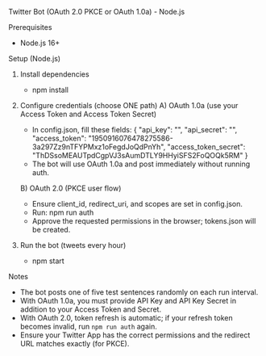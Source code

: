 Twitter Bot (OAuth 2.0 PKCE or OAuth 1.0a) - Node.js

Prerequisites
- Node.js 16+

Setup (Node.js)
1) Install dependencies
   - npm install

2) Configure credentials (choose ONE path)
   A) OAuth 1.0a (use your Access Token and Access Token Secret)
      - In config.json, fill these fields:
        {
          "api_key": "<Your API Key>",
          "api_secret": "<Your API Key Secret>",
          "access_token": "1950916076478275586-3a297Zz9nTFYPMxz1oFegdJoQdPnYh",
          "access_token_secret": "ThDSsoMEAUTpdCgpVJ3sAumDTLY9HHyiSFS2FoQOQk5RM"
        }
      - The bot will use OAuth 1.0a and post immediately without running auth.

   B) OAuth 2.0 (PKCE user flow)
      - Ensure client_id, redirect_uri, and scopes are set in config.json.
      - Run: npm run auth
      - Approve the requested permissions in the browser; tokens.json will be created.

3) Run the bot (tweets every hour)
   - npm start

Notes
- The bot posts one of five test sentences randomly on each run interval.
- With OAuth 1.0a, you must provide API Key and API Key Secret in addition to your Access Token and Secret.
- With OAuth 2.0, token refresh is automatic; if your refresh token becomes invalid, run `npm run auth` again.
- Ensure your Twitter App has the correct permissions and the redirect URL matches exactly (for PKCE).
